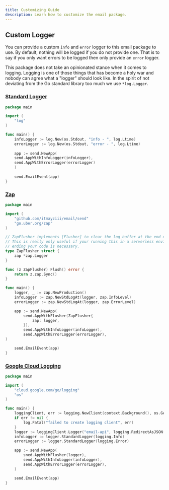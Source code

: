 ```yaml
---
title: Customizing Guide
description: Learn how to customize the email package.
---
```


## Custom Logger
You can provide a custom `info` and `error` logger to this email package to use. By default, nothing will be logged
if you do not provide one. That is to say if you only want errors to be logged then only provide an `error` logger.

This package does not take an opinionated stance when it comes to logging. Logging is one of those things that has
become a holy war and nobody can agree what a "logger" should look like. In the spirit of not deviating from the Go
standard library too much we use `*log.Logger`.

### [Standard Logger][standard-logger]
```go
package main

import (
    "log"
)

func main() {
    infoLogger := log.New(os.Stdout, "info - ", log.Ltime)
    errorLogger := log.New(os.Stdout, "error - ", log.Ltime)
    
    app := send.NewApp(
    send.AppWithInfoLogger(infoLogger),
    send.AppWithErrorLogger(errorLogger)
    )
    
    send.EmailEvent(app)
}
```

### [Zap][zap]

```go
package main

import (
	"github.com/itmayziii/email/send"
	"go.uber.org/zap"
)

// ZapFlusher implements [Flusher] to clear the log buffer at the end of each email.
// This is really only useful if your running this in a serverless environment where flushing the logs before
// ending your code is necessary.
type ZapFlusher struct {
	zap *zap.Logger
}

func (z ZapFlusher) Flush() error {
	return z.zap.Sync()
}

func main() {
	logger, _ := zap.NewProduction()
	infoLogger := zap.NewStdLogAt(logger, zap.InfoLevel)
	errorLogger := zap.NewStdLogAt(logger, zap.ErrorLevel)

	app := send.NewApp(
		send.AppWithFlusher(ZapFlusher{
			zap: logger,
        }),
	    send.AppWithInfoLogger(infoLogger),
		send.AppWithErrorLogger(errorLogger),
)

	send.EmailEvent(app)
}
```

### [Google Cloud Logging][gcp-logging]
```go
package main

import (
	"cloud.google.com/go/logging"
	"os"
)

func main() {
	loggingClient, err := logging.NewClient(context.Background(), os.Getenv("PROJECT_ID"))
	if err != nil {
		log.Fatal("failed to create logging client", err)
	}
	logger := loggingClient.Logger("email-api", logging.RedirectAsJSON(os.Stdout))
	infoLogger := logger.StandardLogger(logging.Info)
	errorLogger := logger.StandardLogger(logging.Error)

	app := send.NewApp(
		sned.AppWithFlusher(logger),
		send.AppWithInfoLogger(infoLogger),
		send.AppWithErrorLogger(errorLogger),
	)

	send.EmailEvent(app)
}
```

[standard-logger]: https://pkg.go.dev/log
[zap]: https://pkg.go.dev/go.uber.org/zap
[gcp-logging]: https://cloud.google.com/logging/docs/setup/go
